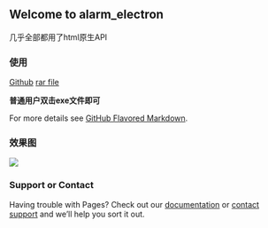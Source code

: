 ## Welcome to alarm_electron

几乎全部都用了html原生API

### 使用

[Github](https://github.com/Lanseria/alarm_electron)
[rar file](https://github.com/Lanseria/alarm_electron/releases/download/v1.0/alarm-win32-x64.rar)

**普通用户双击exe文件即可**

For more details see [GitHub Flavored Markdown](https://guides.github.com/features/mastering-markdown/).

### 效果图

![](./docs/img.1.png)

### Support or Contact

Having trouble with Pages? Check out our [documentation](https://help.github.com/categories/github-pages-basics/) or [contact support](https://github.com/contact) and we’ll help you sort it out.
